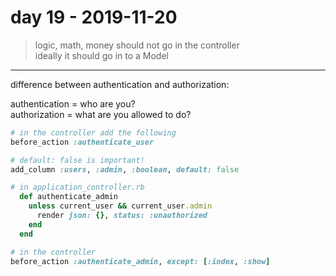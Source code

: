 # day 19 - 2019-11-20

> logic, math, money should not go in the controller  
> ideally it should go in to a Model  

---

difference between authentication and authorization:  

authentication = who are you?  
authorization = what are you allowed to do?  

```ruby
# in the controller add the following
before_action :authenticate_user  
```

```ruby
# default: false is important!
add_column :users, :admin, :boolean, default: false  
```

```ruby
# in application_controller.rb
  def authenticate_admin
    unless current_user && current_user.admin
      render json: {}, status: :unauthorized
    end
  end

# in the controller
before_action :authenticate_admin, except: [:index, :show]  
```

